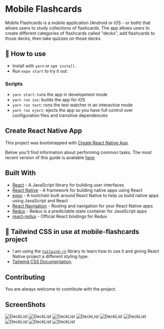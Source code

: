 # Mobile Flashcards

Mobile Flashcards is a mobile application (Android or iOS - or both) that allows users to study collections of flashcards. The app allows users to create different categories of flashcards called "decks", add flashcards to those decks, then take quizzes on those decks.

## 🚀 How to use

- Install with `yarn` or `npm install`.
- Run `expo start` to try it out.

### Scripts

- `yarn start`: runs the app in development mode
- `yarn run ios`: builds the app for iOS
- `yarn run test`: runs the test watcher in an interactive mode
- `yarn run eject`: ejects the app so you have full control over configuration files and transitive dependencies

## Create React Native App

This project was bootstrapped with [Create React Native App](https://github.com/react-community/create-react-native-app).

Below you'll find information about performing common tasks. The most recent version of this guide is available [here](https://github.com/react-community/create-react-native-app/blob/master/react-native-scripts/template/README.md).

## Built With

* [React](https://reactjs.org/) - A JavaScript library for building user interfaces
* [React Native](https://facebook.github.io/react-native/) - A framework for building native apps using React
* [expo](https://expo.io/) - A toolchain built around React Native to help us build native apps using JavaScript and React
* [React Navigation](https://reactnavigation.org/) - Routing and navigation for your React Native apps
* [Redux](https://redux.js.org/) - Redux is a predictable state container for JavaScript apps
* [react-redux](https://github.com/reactjs/react-redux) - Official React bindings for Redux

## 📝 Tailwind CSS in use at mobile-flashcards project

- I am using the [`tailwind-rn`](https://github.com/vadimdemedes/tailwind-rn) library to learn how to use it and giving React Native project a different styling type.
- [Tailwind CSS Documentation](https://tailwindcss.com/docs/utility-first).

## Contributing

You are always welcome to contribute with the project.

## ScreenShots

![DeckList](img/DeckList.png)
![DeckList](img/AddDeck.png)
![DeckList](img/Deck.png)
![DeckList](img/AddCard.png)
![DeckList](img/AddCard2.png)
![DeckList](img/Quiz.png)
![DeckList](img/Quiz2.png)
![DeckList](img/CorrectAnswer.png)
![DeckList](img/IncorrectAnswer.png)